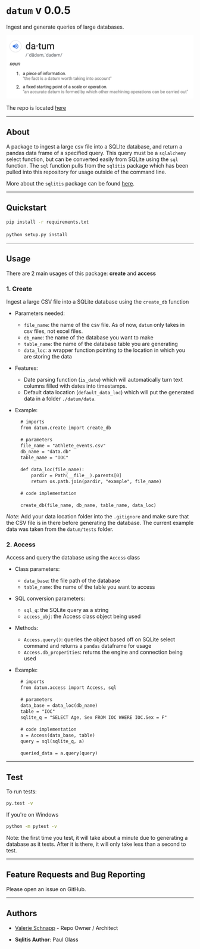 # `datum` v 0.0.5

Ingest and generate queries of large databases.

![](datum/doc/datum.png)

The repo is located [here](https://github.com/schnappv/datum)

-----------

## About
A package to ingest a large csv file into a SQLIte database, and return a 
pandas data frame of a specified query. This query must be a `sqlalchemy` 
select function, but can be converted easily from SQLite using the `sql` 
function. The `sql` function pulls from the `sqlitis` package which has been
pulled into this repository for usage outside of the command line.

More about the `sqlitis` package can be found [here](https://github.com/pglass/sqlitis).

-----------

## Quickstart

```bash
pip install -r requirements.txt

python setup.py install
```
------------

## Usage

There are 2 main usages of this package: __create__ and __access__

### 1.   Create

Ingest a large CSV file into a SQLite database using the `create_db` function

- Parameters needed: 
    - `file_name`: the name of the csv file. As of now, `datum` only takes in csv files, not excel files.
    - `db_name`: the name of the database you want to make
    - `table_name`: the name of the database table you are generating
    - `data_loc`: a wrapper function pointing to the location in which you are storing the data

- Features:
    - Date parsing function (`is_date`) which will automatically turn text columns filled with dates into timestamps.
    - Default data location (`default_data_loc`) which will put the generated data in a folder `./datum/data`. 

- Example:

        # imports
        from datum.create import create_db

        # parameters
        file_name = "athlete_events.csv"
        db_name = "data.db"
        table_name = "IOC"

        def data_loc(file_name):
            pardir = Path(__file__).parents[0]
            return os.path.join(pardir, "example", file_name)

        # code implementation

        create_db(file_name, db_name, table_name, data_loc)

_Note_: Add your data location folder into the `.gitignore` and make sure that
the CSV file is in there before generating the database. The current example data was taken from the `datum/tests` folder.

### 2.   Access

Access and query the database using the `Access` class

- Class parameters:
    - `data_base`: the file path of the database
    - `table_name`: the name of the table you want to access

- SQL conversion parameters:
     - `sql_q`: the SQLite query as a string
     - `access_obj`: the Access class object being used

- Methods:
    - `Access.query()`: queries the object based off on SQLite select command and returns a `pandas` dataframe for usage
    - `Access.db_properities`: returns the engine and connection being used

- Example:

        # imports
        from datum.access import Access, sql

        # parameters
        data_base = data_loc(db_name)
        table = "IOC"
        sqlite_q = "SELECT Age, Sex FROM IOC WHERE IOC.Sex = F"

        # code implementation
        a = Access(data_base, table)
        query = sql(sqlite_q, a)

        queried_data = a.query(query)


-------------

## Test

To run tests: 

```bash
py.test -v
```

If you're on Windows

```bash
python -m pytest -v
```

Note: the first time you test, it will take about a minute due to generating a database as it tests. After it is there, it will only take less than a second to test.

--------------

## Feature Requests and Bug Reporting

Please open an issue on GitHub.

--------------

## Authors

- [Valerie Schnapp](valerie.f.schnapp@gmail.com) - Repo Owner / Architect

- __Sqlitis Author__: Paul Glass